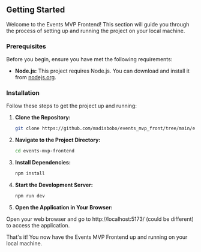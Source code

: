 ## Getting Started

Welcome to the Events MVP Frontend! This section will guide you through the process of setting up and running the project on your local machine.

### Prerequisites

Before you begin, ensure you have met the following requirements:

- **Node.js:** This project requires Node.js. You can download and install it from [nodejs.org](https://nodejs.org/).

### Installation

Follow these steps to get the project up and running:

1. **Clone the Repository:**

   ```bash
   git clone https://github.com/madisbobo/events_mvp_front/tree/main/events_mvp_front

2. **Navigate to the Project Directory:**
   ```bash
   cd events-mvp-frontend

3. **Install Dependencies:**
   ```bash
   npm install

4. **Start the Development Server:**
   ```bash
   npm run dev

5. **Open the Application in Your Browser:**

Open your web browser and go to http://localhost:5173/ (could be different) to access the application.


That's it! You now have the Events MVP Frontend up and running on your local machine.